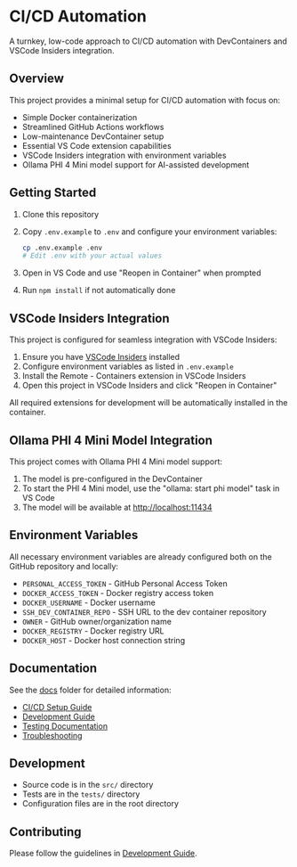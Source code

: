 # CI/CD Automation

A turnkey, low-code approach to CI/CD automation with DevContainers and VSCode Insiders integration.

## Overview

This project provides a minimal setup for CI/CD automation with focus on:

- Simple Docker containerization
- Streamlined GitHub Actions workflows
- Low-maintenance DevContainer setup
- Essential VS Code extension capabilities
- VSCode Insiders integration with environment variables
- Ollama PHI 4 Mini model support for AI-assisted development

## Getting Started

1. Clone this repository
2. Copy `.env.example` to `.env` and configure your environment variables:

   ```bash
   cp .env.example .env
   # Edit .env with your actual values
   ```

3. Open in VS Code and use "Reopen in Container" when prompted
4. Run `npm install` if not automatically done

## VSCode Insiders Integration

This project is configured for seamless integration with VSCode Insiders:

1. Ensure you have [VSCode Insiders](https://code.visualstudio.com/insiders/) installed
2. Configure environment variables as listed in `.env.example`
3. Install the Remote - Containers extension in VSCode Insiders
4. Open this project in VSCode Insiders and click "Reopen in Container"

All required extensions for development will be automatically installed in the container.

## Ollama PHI 4 Mini Model Integration

This project comes with Ollama PHI 4 Mini model support:

1. The model is pre-configured in the DevContainer
2. To start the PHI 4 Mini model, use the "ollama: start phi model" task in VS Code
3. The model will be available at <http://localhost:11434>

## Environment Variables

All necessary environment variables are already configured both on the GitHub repository and locally:

- `PERSONAL_ACCESS_TOKEN` - GitHub Personal Access Token
- `DOCKER_ACCESS_TOKEN` - Docker registry access token
- `DOCKER_USERNAME` - Docker username
- `SSH_DEV_CONTAINER_REPO` - SSH URL to the dev container repository
- `OWNER` - GitHub owner/organization name
- `DOCKER_REGISTRY` - Docker registry URL
- `DOCKER_HOST` - Docker host connection string

## Documentation

See the [docs](docs/) folder for detailed information:

- [CI/CD Setup Guide](docs/cicd-setup.md)
- [Development Guide](docs/development.md)
- [Testing Documentation](docs/testing.md)
- [Troubleshooting](docs/troubleshooting.md)

## Development

- Source code is in the `src/` directory
- Tests are in the `tests/` directory
- Configuration files are in the root directory

## Contributing

Please follow the guidelines in [Development Guide](docs/development.md).
